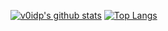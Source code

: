 [![v0idp's github stats](https://github-readme-stats.vercel.app/api?username=v0idp)](https://github.com/anuraghazra/github-readme-stats)
[![Top Langs](https://github-readme-stats.vercel.app/api/top-langs/?username=v0idp&layout=compact)](https://github.com/anuraghazra/github-readme-stats)
